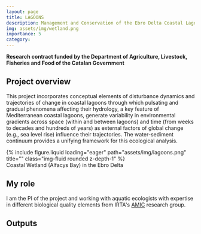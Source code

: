 ```yaml
---
layout: page
title: LAGOONS
description: Management and Conservation of the Ebro Delta Coastal Lagoons
img: assets/img/wetland.png
importance: 5
category: 
---
```


**Research contract funded by the Department of Agriculture, Livestock, Fisheries and Food of the Catalan Government**

## Project overview
This project incorporates conceptual elements of disturbance dynamics and trajectories of change in coastal lagoons through which pulsating and gradual phenomena affecting their hydrology, a key feature of Mediterranean coastal lagoons, generate variability in environmental gradients across space (within and between lagoons) and time (from weeks to decades and hundreds of years) as external factors of global change (e.g., sea level rise) influence their trajectories. The water-sediment continuum provides a unifying framework for this ecological analysis.

<div class="row">
    <div class="col-sm mt-3 mt-md-0">
        {% include figure.liquid loading="eager" path="assets/img/lagoons.png" title="" class="img-fluid rounded z-depth-1" %}
    </div>
</div>
<div class="caption">
    Coastal Wetland (Alfacys Bay) in the Ebro Delta
</div>

## My role
I am the PI of the project and working with aquatic ecologists with expertise in different biological quality elements from IRTA's [AMIC](https://www.irta.cat/programa-de-recerca/aigues-marines-i-continentals) research group.

## Outputs





